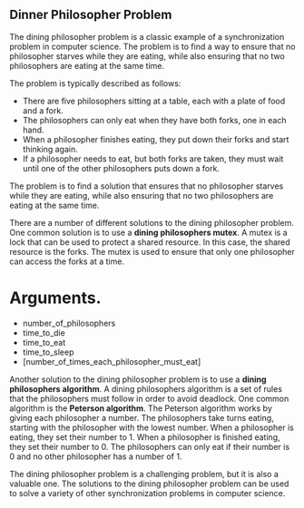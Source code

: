 
## Dinner Philosopher Problem

The dining philosopher problem is a classic example of a synchronization problem in computer science. The problem is to find a way to ensure that no philosopher starves while they are eating, while also ensuring that no two philosophers are eating at the same time.

The problem is typically described as follows:

* There are five philosophers sitting at a table, each with a plate of food and a fork.
* The philosophers can only eat when they have both forks, one in each hand.
* When a philosopher finishes eating, they put down their forks and start thinking again.
* If a philosopher needs to eat, but both forks are taken, they must wait until one of the other philosophers puts down a fork.

The problem is to find a solution that ensures that no philosopher starves while they are eating, while also ensuring that no two philosophers are eating at the same time.

There are a number of different solutions to the dining philosopher problem. One common solution is to use a **dining philosophers mutex**. A mutex is a lock that can be used to protect a shared resource. In this case, the shared resource is the forks. The mutex is used to ensure that only one philosopher can access the forks at a time.

# Arguments.
* number_of_philosophers
* time_to_die 
* time_to_eat 
* time_to_sleep 
* [number_of_times_each_philosopher_must_eat]

Another solution to the dining philosopher problem is to use a **dining philosophers algorithm**. A dining philosophers algorithm is a set of rules that the philosophers must follow in order to avoid deadlock. One common algorithm is the **Peterson algorithm**. The Peterson algorithm works by giving each philosopher a number. The philosophers take turns eating, starting with the philosopher with the lowest number. When a philosopher is eating, they set their number to 1. When a philosopher is finished eating, they set their number to 0. The philosophers can only eat if their number is 0 and no other philosopher has a number of 1.

The dining philosopher problem is a challenging problem, but it is also a valuable one. The solutions to the dining philosopher problem can be used to solve a variety of other synchronization problems in computer science.